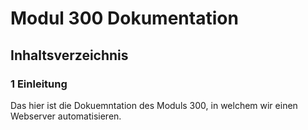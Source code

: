 # **Modul 300 Dokumentation**
## **Inhaltsverzeichnis**
### **1 Einleitung**
Das hier ist die Dokuemntation des Moduls 300, in welchem wir einen Webserver automatisieren.
